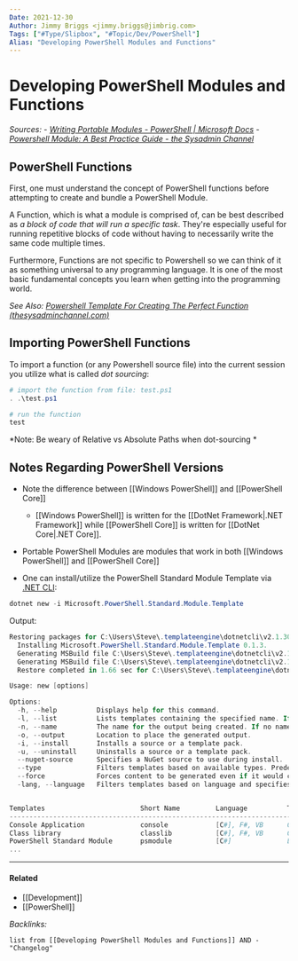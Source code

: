 ```yaml
---
Date: 2021-12-30
Author: Jimmy Briggs <jimmy.briggs@jimbrig.com>
Tags: ["#Type/Slipbox", "#Topic/Dev/PowerShell"]
Alias: "Developing PowerShell Modules and Functions"
---
```


# Developing PowerShell Modules and Functions

*Sources: 
	- [Writing Portable Modules - PowerShell | Microsoft Docs](https://docs.microsoft.com/en-us/powershell/scripting/dev-cross-plat/writing-portable-modules?view=powershell-7.2)
	- [Powershell Module: A Best Practice Guide - the Sysadmin Channel](https://thesysadminchannel.com/powershell-module/)*

## PowerShell Functions

First, one must understand the concept of PowerShell functions before attempting to create and bundle a PowerShell Module.

A Function, which is what a module is comprised of, can be best described as *a block of code that will run a specific task*. They're especially useful for running repetitive blocks of code without having to necessarily write the same code multiple times.

Furthermore, Functions are not specific to Powershell so we can think of it as something universal to any programming language. It is one of the most basic fundamental concepts you learn when getting into the programming world.

*See Also: [Powershell Template For Creating The Perfect Function (thesysadminchannel.com)](https://thesysadminchannel.com/powershell-template/)*

## Importing PowerShell Functions

To import a function (or any Powershell source file) into the current session you utilize what is called *dot sourcing*:

```powershell
# import the function from file: test.ps1
. .\test.ps1

# run the function
test
```

*Note: Be weary of Relative vs Absolute Paths when dot-sourcing *


## Notes Regarding PowerShell Versions

- Note the difference between [[Windows PowerShell]] and [[PowerShell Core]]
	- [[Windows PowerShell]] is written for the [[DotNet Framework|.NET Framework]] while [[PowerShell Core]] is written for [[DotNet Core|.NET Core]].

- Portable PowerShell Modules are modules that work in both [[Windows PowerShell]] and [[PowerShell Core]]

- One can install/utilize the PowerShell Standard Module Template via [.NET CLI](https://docs.microsoft.com/en-us/dotnet/core/tools/?tabs=netcore2x):

```powershell
dotnet new -i Microsoft.PowerShell.Standard.Module.Template
```

Output:

```powershell
Restoring packages for C:\Users\Steve\.templateengine\dotnetcli\v2.1.302\scratch\restore.csproj...
  Installing Microsoft.PowerShell.Standard.Module.Template 0.1.3.
  Generating MSBuild file C:\Users\Steve\.templateengine\dotnetcli\v2.1.302\scratch\obj\restore.csproj.nuget.g.props.
  Generating MSBuild file C:\Users\Steve\.templateengine\dotnetcli\v2.1.302\scratch\obj\restore.csproj.nuget.g.targets.
  Restore completed in 1.66 sec for C:\Users\Steve\.templateengine\dotnetcli\v2.1.302\scratch\restore.csproj.

Usage: new [options]

Options:
  -h, --help          Displays help for this command.
  -l, --list          Lists templates containing the specified name. If no name is specified, lists all templates.
  -n, --name          The name for the output being created. If no name is specified, the name of the current directory is used.
  -o, --output        Location to place the generated output.
  -i, --install       Installs a source or a template pack.
  -u, --uninstall     Uninstalls a source or a template pack.
  --nuget-source      Specifies a NuGet source to use during install.
  --type              Filters templates based on available types. Predefined values are "project", "item" or "other".
  --force             Forces content to be generated even if it would change existing files.
  -lang, --language   Filters templates based on language and specifies the language of the template to create.


Templates                        Short Name         Language          Tags
-----------------------------------------------------------------------------------------------
Console Application              console            [C#], F#, VB      Common/Console
Class library                    classlib           [C#], F#, VB      Common/Library
PowerShell Standard Module       psmodule           [C#]              Library/PowerShell/Module
...
```




***

#### Related

- [[Development]]
- [[PowerShell]]

*Backlinks:*

```dataview
list from [[Developing PowerShell Modules and Functions]] AND -"Changelog"
```